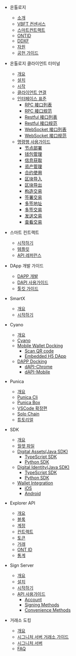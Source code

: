 - 온톨로지
  - [소개](docs-kr/DeveloperGuide/introduction.md)
  - [VBFT 컨센서스](docs-kr/DeveloperGuide/02-VBFT-introduction.md)
  - [스마트컨트랙트](docs-kr/DeveloperGuide/smartcontract/00-introduction-sc.md)
  - [ONTID](docs-kr/DeveloperGuide/04-ontid.md)
  - [DDXF](docs-kr/DeveloperGuide/05-ddxf.md)
  - [자원](docs-kr/DeveloperGuide/06-white-papers.md)
  - [공헌 가이드](docs-kr/DeveloperGuide/07-contributions-guide.md)
  
- 온톨로지 클라이언트 터미널
  - [개요](docs-cn/ontology-cli/00-overview.md)
  - [설치](docs-cn/ontology-cli/01-install.md)
  - [시작](docs-cn/ontology-cli/02-getting-started.md)
  - [클라이언트 연결](docs-cn/ontology-cli/03-connect-to-client.md)
  - [인터페이스 표준](docs-cn/ontology-cli/04-interface-specification.md)
      - [RPC 接口列表](docs-cn/ontology-cli/05-rpc-list.md)
      - [RPC 接口规范](docs-cn/ontology-cli/06-rpc-specification.md)
      - [Restful 接口列表](docs-cn/ontology-cli/07-restful-list.md)
      - [Restful 接口规范](docs-cn/ontology-cli/08-restful-specification.md)
      - [WebSocket 接口列表](docs-cn/ontology-cli/09-ws-list.md)
      - [WebSocket 接口规范](docs-cn/ontology-cli/10-ws-specification.md)
  - [명령행 사용가이드](docs-cn/ontology-cli/11-cli-usage.md)
      - [节点部署](docs-cn/ontology-cli/12-deploy-node.md)
      - [钱包管理](docs-cn/ontology-cli/13-wallet-manager.md)
      - [信息获取](docs-cn/ontology-cli/14-block-info.md)
      - [资产管理](docs-cn/ontology-cli/15-asset.md)
      - [合约使用](docs-cn/ontology-cli/16-contract.md)
      - [区块导入](docs-cn/ontology-cli/17-block-import.md)
      - [区块导出](docs-cn/ontology-cli/18-block-export.md)
      - [构造交易](docs-cn/ontology-cli/19-build-tx.md)
      - [签署交易](docs-cn/ontology-cli/20-sig-tx.md)
      - [多签地址](docs-cn/ontology-cli/21-multi-sig-address.md)
      - [多签交易](docs-cn/ontology-cli/22-multi-sig-tx.md)
      - [发送交易](docs-cn/ontology-cli/23-send-tx.md)
      - [查看交易](docs-cn/ontology-cli/24-show-tx.md)
      
- 스마트 컨트랙트
  - [시작하기](docs-kr/smartcontract/01-started.md)
  - [템플릿](docs-kr/smartcontract/02-template.md)
  - [API 레퍼런스](docs-kr/smartcontract/03-sc-api.md)
  
- DApp 개발 가이드
  - [DAPP 개발](docs-kr/QuickGuide/00-dapp_development.md)  
  - [DAPI 사용가이드](docs-kr/QuickGuide/06-dapi-useage.md)  
  - [툴킷 가이드](docs-kr/DeveloperGuide/tools.md)
       
- SmartX
  - [개요](docs-kr/SmartX/00-overview.md)
  - [시작하기](docs-kr/SmartX/01-getting-started.md)
  
- Cyano
  - [개요](docs-kr/Cyano/00-overview.md)
  - [Cyano](docs-kr/Cyano/02-getting-started.md)
  - [Mobile Wallet Docking](docs-kr/Cyano/Cyano-provider/00-overview.md)
      - [Scan QR code](docs-kr/Cyano/Cyano-provider/02-scan-qrcode.md)
      - [Embedded H5 DApp](docs-kr/Cyano/Cyano-provider/03-embedded-h5.md)
  - [DAPP Docking](docs-kr/Cyano/dApi/00-overview.md)
      - [dAPI-Chrome](docs-kr/Cyano/dApi/02-getting-started.md)
      - [dAPI-Mobile](docs-kr/Cyano/dApi-mobile/02-getting-started.md)
 
- Punica
  - [개요](docs-kr/Punica/punica.md)
  - [Punica Cli](docs-kr/Punica/punica-cli.md)
  - [Punica Box](docs-kr/Punica/punica-box.md)
  - [VSCode 확장편](docs-kr/Punica/sc-extension.md)
  - [Solo Chain](docs-kr/Punica/solo-chain.md)
  - [튜토리얼](docs-kr/Punica/tutorials.md)  
  
- SDK
  - [개요](docs-kr/SDKs/00-overview.md)
  - [월렛 파일](docs-kr/SDKs/01-wallet-file-specification.md)
  - [Digital Assets(Java SDK)](docs-kr/SDKs/java-sdk.md)
      - [TypeScript SDK](docs-kr/SDKs/ts-sdk.md)
      - [Python SDK](docs-kr/SDKs/python-sdk.md)
  - [Digital Identity(Java SDK)](docs-kr/SDKs/java-sdk-ontid.md)
      - [TypeScript SDK](docs-kr/SDKs/ts-sdk-ontid.md)
      - [Python SDK](docs-kr/SDKs/python-sdk-ontid.md)
  - [Wallet Integration](docs-kr/SDKs/02-wallet-intergration.md)
      - [iOS](docs-kr/SDKs/ontology_wallet_dev_ts_sdk_en.md)
      - [Android](docs-kr/SDKs/ontology_wallet_dev_android_en.md)

- Explorer API
  - [개요](docs-kr/explorer/overview.md)
  - [블록](docs-kr/explorer/blocks.md)
  - [계정](docs-kr/explorer/accounts.md)
  - [컨트랙트](docs-kr/explorer/contracts.md)
  - [토큰](docs-kr/explorer/tokens.md)
  - [거래](docs-kr/explorer/transactions.md)
  - [ONT ID](docs-kr/explorer/ontid.md)
  - [통계](docs-kr/explorer/statistics.md) 
  
  
- Sign Server
  - [개요](docs-kr/SignServer/00-overview.md)
  - [설치](docs-kr/SignServer/01-installation.md)
  - [시작하기](docs-kr/SignServer/02-getting-started.md)
  - [API 사용가이드](docs-kr/SignServer/03-api-usage.md)
      - [Account](docs-kr/SignServer/04-api-account-methods.md)
      - [Signing Methods](docs-kr/SignServer/05-api-signing-methods.md)
      - [Convenience Methods](docs-kr/SignServer/06-api-signing-convinience-methods.md)
  

- 거래소 도킹
  - [개요](docs-kr/exchange-API/Ontology+Exchange+Docking+Document.md)
  - [시그니처 서버 거래소 가이드](docs-kr/exchange-API/Sigsvr_Exchange_Guide.md)
  - [시그니처 서버](docs-kr/exchange-API/Ontology+Signature+Server+Tutorials.md)
  - [FAQ](docs-kr/exchange-API/ONT+Exchange+Docking+FAQ.md)
